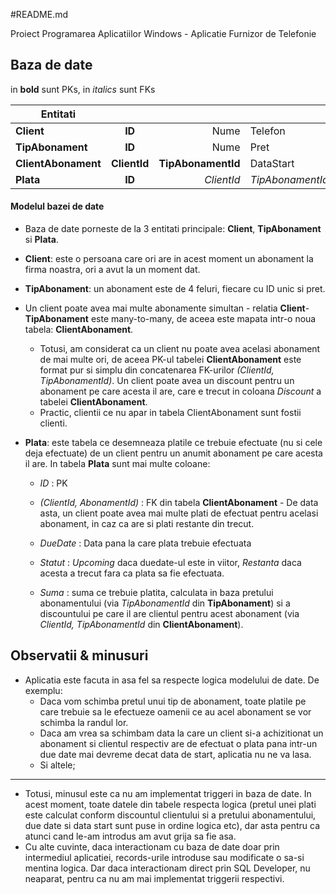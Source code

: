 #README.md

Proiect Programarea Aplicatiilor Windows - Aplicatie Furnizor de Telefonie


## Baza de date
in **bold** sunt PKs, in *italics* sunt FKs

| Entitati           |            |                |           |         |       |        |
| ------------------ |:----------:| --------------:| --------- | ------- | ----- | ------ |
| **Client**         | **ID**     | Nume           | Telefon   | Email   |       |        |
| **TipAbonament**   | **ID**     | Nume           | Pret      |         |       |        |
| **ClientAbonament** | **ClientId** | **TipAbonamentId** | DataStart | Discount |       |        |
| **Plata**          | **ID**     | *ClientId*     | *TipAbonamentId* | DueDate | Suma  | Statut |



#### Modelul bazei de date

- Baza de date porneste de la 3 entitati principale: **Client**, **TipAbonament** si **Plata**.

- **Client**: este o persoana care ori are in acest moment un abonament la firma noastra, ori a avut la un moment dat. 

- **TipAbonament**: un abonament este de 4 feluri, fiecare cu ID unic si pret.

- Un client poate avea mai multe abonamente simultan - relatia **Client**-**TipAbonament** este many-to-many, de aceea este mapata intr-o noua tabela: **ClientAbonament**. 
	- Totusi, am considerat ca un client nu poate avea acelasi abonament de mai multe ori, de aceea PK-ul tabelei **ClientAbonament** este format pur si simplu din concatenarea FK-urilor *(ClientId, TipAbonamentId)*. Un client poate avea un discount pentru un abonament pe care acesta il are, care e trecut in coloana *Discount* a tabelei **ClientAbonament**.
	- Practic, clientii ce nu apar in tabela ClientAbonament sunt fostii clienti.

- **Plata**: este tabela ce desemneaza platile ce trebuie efectuate (nu si cele deja efectuate) de un client pentru un anumit abonament pe care acesta il are. In tabela **Plata** sunt mai multe coloane:
	 - *ID* : PK
	 
	 - *(ClientId, AbonamentId)* : FK din tabela **ClientAbonament**
	  - De data asta, un client poate avea mai multe plati de efectuat pentru acelasi abonament, in caz ca are si plati restante din trecut. 
	 - *DueDate* : Data pana la care plata trebuie efectuata
	 
	 - *Statut* : *Upcoming* daca duedate-ul este in viitor, *Restanta* daca acesta a trecut fara ca plata sa fie efectuata.
	 
	 - *Suma* : suma ce trebuie platita, calculata in baza pretului abonamentului (via *TipAbonamentId* din **TipAbonament**) si a discountului pe care il are clientul pentru acest abonament (via *ClientId, TipAbonamentId* din **ClientAbonament**).



## Observatii & minusuri

- Aplicatia este facuta in asa fel sa respecte logica modelului de date. De exemplu:
	 - Daca vom schimba pretul unui tip de abonament, toate platile pe care trebuie sa le efectueze oamenii ce au acel abonament se vor schimba la randul lor.
	 - Daca am vrea sa schimbam data la care un client si-a achizitionat un abonament si clientul respectiv are de efectuat o plata pana intr-un due date mai devreme decat data de start, aplicatia nu ne va lasa.
	 - Si altele;
	 
------------
	 
	
- Totusi, minusul este ca nu am implementat triggeri in baza de date. In acest moment, toate datele din tabele respecta logica (pretul unei plati este calculat conform discountul clientului si a pretului abonamentului, due date si data start sunt puse in ordine logica etc), dar asta pentru ca atunci cand le-am introdus am avut grija sa fie asa.
- Cu alte cuvinte, daca interactionam cu baza de date doar prin intermediul aplicatiei, records-urile introduse sau modificate o sa-si mentina logica. Dar daca interactionam direct prin SQL Developer, nu neaparat, pentru ca nu am mai implementat triggerii respectivi.
